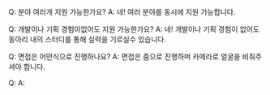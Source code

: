 Q: 분야 여러개 지원 가능한가요?
A: 네! 여러 분야를 동시에 지원 가능합니다.

Q: 개발이나 기획 경험이없어도 지원 가능한가요?
A: 네! 개발이나 기획 경험이 없어도 동아리 내의 스터디를 통해 실력을 기르실수 있습니다.

Q: 면접은 어떤식으로 진행하나요?
A: 면접은 줌으로 진행하며 카메라로 얼굴을 비춰주셔야 합니다.

Q: 
A: 